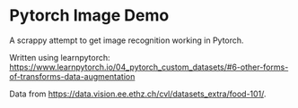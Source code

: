 # Pytorch Image Demo

A scrappy attempt to get image recognition working in Pytorch.

Written using learnpytorch: https://www.learnpytorch.io/04_pytorch_custom_datasets/#6-other-forms-of-transforms-data-augmentation

Data from https://data.vision.ee.ethz.ch/cvl/datasets_extra/food-101/.

